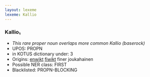 ```yaml
---
layout: lexeme
lexeme: Kallio
---
```


###  Kallio₁

* _This rare proper noun overlaps more common *Kallio* (baserock)_
* UPOS:  PROPN
* in KOTUS dictionary under:  3
* Origins: [enwikt](https://en.wiktionary.org/wiki/Kallio) [fiwikt](https://fi.wiktionary.org/wiki/Kallio) finer joukahainen 
* Possible NER class:  FIRST
* Blacklisted:  PROPN-BLOCKING

